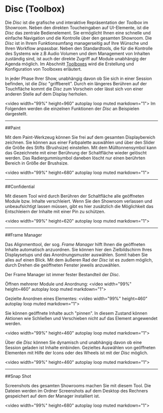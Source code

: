 # Disc (Toolbox)


Die *Disc* ist die grafische und interaktive Repräsentation der *Toolbox* im Showroom.
Neben den direkten Toucheingaben auf UI-Elemente, ist die *Disc* das zentrale Bedienelement. Sie ermöglicht Ihnen eine schnelle und einfache Navigation und die Kontrolle über den gesamten Showroom. Die *Disc* ist in Ihrem Funktionsumfang managerseitig auf Ihre Wünsche und Ihren Workflow anpassbar. Neben den Standardtools, die für die Kontrolle des Systems wie z.B Audio Volumen und dem Management von Inhalten zuständig sind, ist auch der direkte Zugriff auf Module unabhängig der Agenda möglich. Im Abschnitt [Toolboxes](007_toolbox.md) wird die Erstellung und Konfiguration von Toolboxes erläutert. 

In jeder Phase Ihrer Show, unabhängig davon ob Sie sich in einer Session befinden, ist die *Disc* "griffbereit". Durch ein längeres Berühren auf der Touchfläche kommt die *Disc* zum Vorschein oder lässt sich von einer anderen Stelle auf dem Display herholen. 

<video width="99%" height=960" autoplay loop muted markdown="1">
      <source src="img/Showroom/Disc_Gifs/Toolbox_Get.webm" type="video/webm" markdown="1">
 </video>
Im Folgenden werden die einzelnen Funktionen der *Disc* an Beispielen dargestellt.

***
##Paint

Mit dem Paint-Werkzeug können Sie frei auf dem gesamten Displaybereich zeichnen. Sie können aus einer Farbpalette auswählen und über den Slider die Größe des Stifts (Brushsize) einstellen. Mit dem Mülltonnensymbol kann das Gezeichnete mit einer Berührung der Schaltfläche wieder gelöscht werden. Das Radiergummisymbol daneben löscht nur einen berührten Bereich in Größe der Brushsize.

<video width="99%" height=680" autoplay loop muted markdown="1"> 
      <source src="img/Showroom/Disc_Gifs/Toolbox_Paint_New.webm" type="video/webm" markdown="1">
 </video>
***
##Confidential

Mit diesem Tool wird durch Berühren der Schaltfläche alle geöffneten Module bzw. Inhalte verschleiert. Wenn Sie den Showroom verlassen und unbeaufsichtigt lassen müssen, gibt es hier zusätzlich die Möglichkeit das Entschleiern der Inhalte mit einer Pin zu schützen. 

<video width="99%" height=620" autoplay loop muted markdown="1"> 
      <source src="img/Showroom/Disc_Gifs/Toolbox_Confidential.webm" type="video/webm" markdown="1">
 </video>
***
##Frame Manager

Das Alignmenttool, der sog. *Frame Manager* hilft Ihnen die geöffneten Inhalte automatisch anzuordnen. Sie können hier den Zielbildschirm Ihres Displaysetups und das Anordnungsmuster auswählen. Somit haben Sie alles auf einen Blick. Mit dem äußeren Rad der *Disc* ist es zudem möglich, durch Drehen die geöffneten Fenster jeweils anzuwählen.

Der Frame Manager ist immer fester Bestandteil der *Disc*.

Öffnen mehrerer Module und Anordnung:
<video width="99%" height=460" autoplay loop muted markdown="1"> 
      <source src="img/Showroom/Disc_Gifs/Toolbox_Alignment_Low_New.webm" type="video/webm" markdown="1">
 </video>

Gezielte Anordnen eines Elementes:
<video width="99%" height=460" autoplay loop muted markdown="1"> 
      <source src="img/Showroom/Disc_Gifs/Toolbox_Alignment_2_Neu.webm" type="video/webm" markdown="1">
 </video>

Sie können geöffnete Inhalte auch "pinnen". In diesem Zustand können Aktionen wie Schließen und Verschieben nicht auf das Element angewendet werden.

<video width="99%" height=460" autoplay loop muted markdown="1"> 
      <source src="img/Showroom/Disc_Gifs/Toolbox_Pinning_Neu.webm" type="video/webm" markdown="1">
 </video>

Über die *Disc* können Sie dynamisch und unabhängig davon ob eine Session geladen ist Inhalte einbinden. Gezieltes Auswählen von geöffneten Elementen mit Hilfe der Icons oder des Wheels ist mit der *Disc* möglich.

<video width="99%" height=460" autoplay loop muted markdown="1"> 
      <source src="img/Showroom/Disc_Gifs/Toolbox_Selection_Neu.webm" type="video/webm" markdown="1">
 </video>
***
##Snap Shot

Screenshots des gesamten Showrooms machen Sie mit diesem Tool. Die Dateien werden im Ordner Screenshots auf dem Desktop des Rechners gespeichert auf dem der Manager installiert ist. 

<video width="99%" height=680" autoplay loop muted markdown="1"> 
      <source src="img/Showroom/Disc_Gifs/Toolbox_Screenshot.webm" type="video/webm" markdown="1">
 </video>


